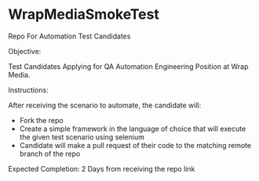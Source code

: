 # WrapMediaSmokeTest
Repo For Automation Test Candidates

Objective:

Test Candidates Applying for QA Automation Engineering Position at Wrap Media.

Instructions:

After receiving the scenario to automate, the candidate will:

*  Fork the repo
*  Create a simple framework in the language of choice that will execute the given test scenario using selenium
*  Candidate will make a pull request of their code to the matching remote branch of the repo

Expected Completion:  2 Days from receiving the repo link
